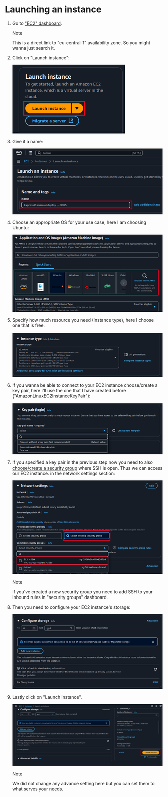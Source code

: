# Launching an instance

1. Go to ["EC2" dashboard](https://eu-central-1.console.aws.amazon.com/ec2/home).

   > [!NOTE]
   >
   > This is a direct link to "eu-central-1" availability zone. So you might wanna just search it.

2. Click on "Launch instance":

   ![Launch instance button](./assets/launch-instance.png)

3. Give it a name:

   ![Choose a name for your EC2 instance](./assets/ec2-instance-name-textbox.png)

4. Choose an appropriate OS for your use case, here I am choosing Ubuntu:

   ![Choose an image](./assets/choose-image-box.png)

5. Specify how much resource you need (Instance type), here I choose one that is free.

   ![Choose instance type](./assets/instance-type.png)

6. If you wanna be able to connect to your EC2 instance choose/create a key pair, here I'll use the one that I have created before ("AmazonLinuxEC2InstanceKeyPair"):

   ![Choose or create a key pair](./assets/key-pair.png)

7. If you specified a key pair in the previous step now you need to also [choose/create a security group](./security-groups.md#create-a-security-group) where SSH is open. Thus we can access our EC2 instance. in the network settings section:

   ![Choose a security group which allows Inbound SSH requests](./assets/network-setting-choose-a-security-group.png)

   > [!NOTE]
   >
   > If you've created a new security group you need to add SSH to your inbound rules in "security groups" dashboard.

8. Then you need to configure your EC2 instance's storage:

   ![Configure storage for your EC2 instance](./assets/configure-storage.png)

9. Lastly click on "Launch instance".

   ![Final launch instance button](./assets/final-launch-instance-btn.png)

   > [!NOTE]
   >
   > We did not change any advance setting here but you can set them to what serves your needs.
